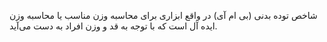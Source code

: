 شاخص توده بدنی (بی ام آی) در واقع ابزاری برای محاسبه وزن مناسب یا محاسبه وزن ایده‌ آل است که با توجه به قد و وزن افراد به دست می‌آید.